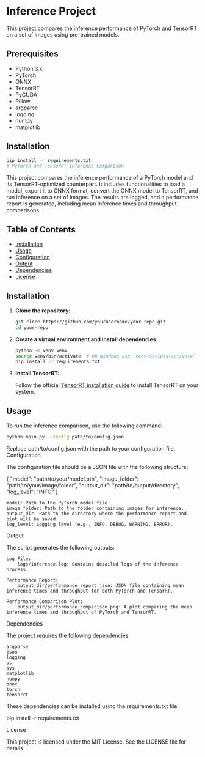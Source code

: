 # Inference Project

This project compares the inference performance of PyTorch and TensorRT on a set of images using pre-trained models.

## Prerequisites
- Python 3.x
- PyTorch
- ONNX
- TensorRT
- PyCUDA
- Pillow
- argparse
- logging
- numpy
- matplotlib

## Installation
```bash
pip install -r requirements.txt
# PyTorch and TensorRT Inference Comparison
```
This project compares the inference performance of a PyTorch model and its TensorRT-optimized counterpart. It includes functionalities to load a model, export it to ONNX format, convert the ONNX model to TensorRT, and run inference on a set of images. The results are logged, and a performance report is generated, including mean inference times and throughput comparisons.

## Table of Contents

- [Installation](#installation)
- [Usage](#usage)
- [Configuration](#configuration)
- [Output](#output)
- [Dependencies](#dependencies)
- [License](#license)

## Installation

1. **Clone the repository:**

    ```bash
    git clone https://github.com/yourusername/your-repo.git
    cd your-repo
    ```

2. **Create a virtual environment and install dependencies:**

    ```bash
    python -m venv venv
    source venv/bin/activate  # On Windows use `venv\Scripts\activate`
    pip install -r requirements.txt
    ```

3. **Install TensorRT:**

    Follow the official [TensorRT installation guide](https://docs.nvidia.com/deeplearning/tensorrt/install-guide/index.html) to install TensorRT on your system.

## Usage

To run the inference comparison, use the following command:

```bash
python main.py --config path/to/config.json
```
Replace path/to/config.json with the path to your configuration file.
Configuration

The configuration file should be a JSON file with the following structure:

{
    "model": "path/to/your/model.pth",
    "image_folder": "path/to/your/image/folder",
    "output_dir": "path/to/output/directory",
    "log_level": "INFO"
}

    model: Path to the PyTorch model file.
    image_folder: Path to the folder containing images for inference.
    output_dir: Path to the directory where the performance report and plot will be saved.
    log_level: Logging level (e.g., INFO, DEBUG, WARNING, ERROR).

Output

The script generates the following outputs:

    Log File:
        logs/inference.log: Contains detailed logs of the inference process.

    Performance Report:
        output_dir/performance_report.json: JSON file containing mean inference times and throughput for both PyTorch and TensorRT.

    Performance Comparison Plot:
        output_dir/performance_comparison.png: A plot comparing the mean inference times and throughput of PyTorch and TensorRT.

Dependencies

The project requires the following dependencies:

    argparse
    json
    logging
    os
    sys
    matplotlib
    numpy
    onnx
    torch
    tensorrt

These dependencies can be installed using the requirements.txt file:

pip install -r requirements.txt

License

This project is licensed under the MIT License. See the LICENSE file for details.
